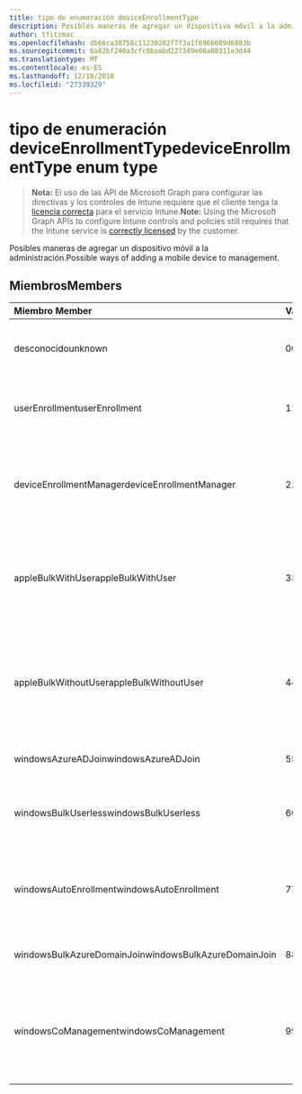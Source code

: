 ```yaml
---
title: tipo de enumeración deviceEnrollmentType
description: Posibles maneras de agregar un dispositivo móvil a la administración.
author: tfitzmac
ms.openlocfilehash: db66ca30758c11230282f7f3a1f6966089d6883b
ms.sourcegitcommit: 6a82bf240a3cfc0baabd227349e08a08311e3d44
ms.translationtype: MT
ms.contentlocale: es-ES
ms.lasthandoff: 12/18/2018
ms.locfileid: "27339329"
---
```

# <a name="deviceenrollmenttype-enum-type"></a><span data-ttu-id="d8065-103">tipo de enumeración deviceEnrollmentType</span><span class="sxs-lookup"><span data-stu-id="d8065-103">deviceEnrollmentType enum type</span></span>

> <span data-ttu-id="d8065-104">**Nota:** El uso de las API de Microsoft Graph para configurar las directivas y los controles de Intune requiere que el cliente tenga la [licencia correcta](https://go.microsoft.com/fwlink/?linkid=839381) para el servicio Intune.</span><span class="sxs-lookup"><span data-stu-id="d8065-104">**Note:** Using the Microsoft Graph APIs to configure Intune controls and policies still requires that the Intune service is [correctly licensed](https://go.microsoft.com/fwlink/?linkid=839381) by the customer.</span></span>

<span data-ttu-id="d8065-105">Posibles maneras de agregar un dispositivo móvil a la administración.</span><span class="sxs-lookup"><span data-stu-id="d8065-105">Possible ways of adding a mobile device to management.</span></span>
## <a name="members"></a><span data-ttu-id="d8065-106">Miembros</span><span class="sxs-lookup"><span data-stu-id="d8065-106">Members</span></span>
|<span data-ttu-id="d8065-107">Miembro	</span><span class="sxs-lookup"><span data-stu-id="d8065-107">Member</span></span>|<span data-ttu-id="d8065-108">Valor</span><span class="sxs-lookup"><span data-stu-id="d8065-108">Value</span></span>|<span data-ttu-id="d8065-109">Descripción</span><span class="sxs-lookup"><span data-stu-id="d8065-109">Description</span></span>|
|:---|:---|:---|
|<span data-ttu-id="d8065-110">desconocido</span><span class="sxs-lookup"><span data-stu-id="d8065-110">unknown</span></span>|<span data-ttu-id="d8065-111">0</span><span class="sxs-lookup"><span data-stu-id="d8065-111">0</span></span>|<span data-ttu-id="d8065-112">No se recopiló el valor predeterminado, el tipo de inscripción.</span><span class="sxs-lookup"><span data-stu-id="d8065-112">Default value, enrollment type was not collected.</span></span>|
|<span data-ttu-id="d8065-113">userEnrollment</span><span class="sxs-lookup"><span data-stu-id="d8065-113">userEnrollment</span></span>|<span data-ttu-id="d8065-114">1</span><span class="sxs-lookup"><span data-stu-id="d8065-114">1</span></span>|<span data-ttu-id="d8065-115">Inscripción impulsada de usuario a través del canal BYOD.</span><span class="sxs-lookup"><span data-stu-id="d8065-115">User driven enrollment through BYOD channel.</span></span>|
|<span data-ttu-id="d8065-116">deviceEnrollmentManager</span><span class="sxs-lookup"><span data-stu-id="d8065-116">deviceEnrollmentManager</span></span>|<span data-ttu-id="d8065-117">2</span><span class="sxs-lookup"><span data-stu-id="d8065-117">2</span></span>|<span data-ttu-id="d8065-118">Inscripción de usuario con una cuenta de administrador de inscripción de dispositivo.</span><span class="sxs-lookup"><span data-stu-id="d8065-118">User enrollment with a device enrollment manager account.</span></span>|
|<span data-ttu-id="d8065-119">appleBulkWithUser</span><span class="sxs-lookup"><span data-stu-id="d8065-119">appleBulkWithUser</span></span>|<span data-ttu-id="d8065-120">3</span><span class="sxs-lookup"><span data-stu-id="d8065-120">3</span></span>|<span data-ttu-id="d8065-121">Inscripción masiva de Apple con desafío de usuario.</span><span class="sxs-lookup"><span data-stu-id="d8065-121">Apple bulk enrollment with user challenge.</span></span> <span data-ttu-id="d8065-122">(DEP, Configurador de Apple)</span><span class="sxs-lookup"><span data-stu-id="d8065-122">(DEP, Apple Configurator)</span></span>|
|<span data-ttu-id="d8065-123">appleBulkWithoutUser</span><span class="sxs-lookup"><span data-stu-id="d8065-123">appleBulkWithoutUser</span></span>|<span data-ttu-id="d8065-124">4</span><span class="sxs-lookup"><span data-stu-id="d8065-124">4</span></span>|<span data-ttu-id="d8065-125">Inscripción masiva de Apple sin desafío de usuario.</span><span class="sxs-lookup"><span data-stu-id="d8065-125">Apple bulk enrollment without user challenge.</span></span> <span data-ttu-id="d8065-126">(Configuración DEP, Configurador de Apple, móvil)</span><span class="sxs-lookup"><span data-stu-id="d8065-126">(DEP, Apple Configurator, Mobile Config)</span></span>|
|<span data-ttu-id="d8065-127">windowsAzureADJoin</span><span class="sxs-lookup"><span data-stu-id="d8065-127">windowsAzureADJoin</span></span>|<span data-ttu-id="d8065-128">5</span><span class="sxs-lookup"><span data-stu-id="d8065-128">5</span></span>|<span data-ttu-id="d8065-129">Unirse Windows Azure AD de 10.</span><span class="sxs-lookup"><span data-stu-id="d8065-129">Windows 10 Azure AD Join.</span></span>|
|<span data-ttu-id="d8065-130">windowsBulkUserless</span><span class="sxs-lookup"><span data-stu-id="d8065-130">windowsBulkUserless</span></span>|<span data-ttu-id="d8065-131">6</span><span class="sxs-lookup"><span data-stu-id="d8065-131">6</span></span>|<span data-ttu-id="d8065-132">Inscripción de Windows 10 masiva a través de ICD con certificado.</span><span class="sxs-lookup"><span data-stu-id="d8065-132">Windows 10 Bulk enrollment through ICD with certificate.</span></span>|
|<span data-ttu-id="d8065-133">windowsAutoEnrollment</span><span class="sxs-lookup"><span data-stu-id="d8065-133">windowsAutoEnrollment</span></span>|<span data-ttu-id="d8065-134">7</span><span class="sxs-lookup"><span data-stu-id="d8065-134">7</span></span>|<span data-ttu-id="d8065-135">10 de Windows la inscripción automática.</span><span class="sxs-lookup"><span data-stu-id="d8065-135">Windows 10 automatic enrollment.</span></span> <span data-ttu-id="d8065-136">(Agregar la cuenta de trabajo)</span><span class="sxs-lookup"><span data-stu-id="d8065-136">(Add work account)</span></span>|
|<span data-ttu-id="d8065-137">windowsBulkAzureDomainJoin</span><span class="sxs-lookup"><span data-stu-id="d8065-137">windowsBulkAzureDomainJoin</span></span>|<span data-ttu-id="d8065-138">8</span><span class="sxs-lookup"><span data-stu-id="d8065-138">8</span></span>|<span data-ttu-id="d8065-139">Windows 10 masivo participar en Azure AD.</span><span class="sxs-lookup"><span data-stu-id="d8065-139">Windows 10 bulk Azure AD Join.</span></span>|
|<span data-ttu-id="d8065-140">windowsCoManagement</span><span class="sxs-lookup"><span data-stu-id="d8065-140">windowsCoManagement</span></span>|<span data-ttu-id="d8065-141">9</span><span class="sxs-lookup"><span data-stu-id="d8065-141">9</span></span>|<span data-ttu-id="d8065-142">10 CO-administración de Windows desencadenadas por piloto automático o directiva de grupo.</span><span class="sxs-lookup"><span data-stu-id="d8065-142">Windows 10 Co-Management triggered by AutoPilot or Group Policy.</span></span>|



